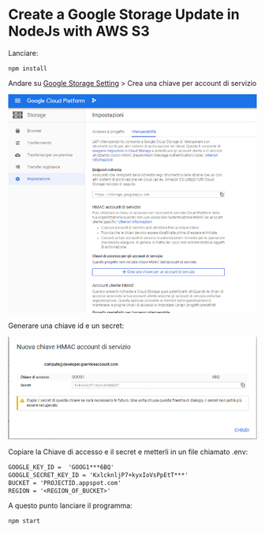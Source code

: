 # Create a Google Storage Update in NodeJs with AWS S3

Lanciare:
```
npm install
```

Andare su [Google Storage Setting](https://console.cloud.google.com/projectselector2/storage/settings) > Crea una chiave per account di servizio

![](images/GoogleStorageSetting.png)

Generare una chiave id e un secret:

![](images/GoogleStorageSettingSecret.png)

Copiare la Chiave di accesso e il secret e metterli in un file chiamato .env:

```
GOOGLE_KEY_ID =  'GOOG1***6BQ'
GOOGLE_SECRET_KEY_ID = 'KxlcknljP7+kyxIoVsPpEtT***'
BUCKET = 'PROJECTID.appspot.com'
REGION = '<REGION_OF_BUCKET>'
```

A questo punto lanciare il programma:
```
npm start 
```
